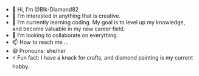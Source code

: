 - 👋 Hi, I’m @Blk-Diamond82
- 👀 I’m interested in anything that is creative.
- 🌱 I’m currently learning coding. My goal is to level up my knowledge, and become valuable in my new career field.
- 💞️ I’m looking to collaborate on everything.
- 📫 How to reach me ...
- 😄 Pronouns: she/her
- ⚡ Fun fact: I have a knack for crafts, and diamond painting is my current hobby.

<!---
Blk-Diamond82/Blk-Diamond82 is a ✨ special ✨ repository because its `README.md` (this file) appears on your GitHub profile.
You can click the Preview link to take a look at your changes.
--->
